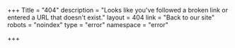 +++
Title = "404"
description = "Looks like you've followed a broken link or entered a URL that doesn't exist."
layout = 404
link = "Back to our site"
robots = "noindex"
type = "error"
namespace = "error"

+++
